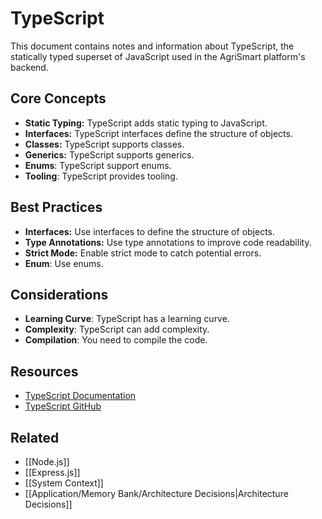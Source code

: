 # TypeScript

This document contains notes and information about TypeScript, the statically typed superset of JavaScript used in the AgriSmart platform's backend.

## Core Concepts

*   **Static Typing:** TypeScript adds static typing to JavaScript.
*   **Interfaces:** TypeScript interfaces define the structure of objects.
*   **Classes:** TypeScript supports classes.
*   **Generics:** TypeScript supports generics.
* **Enums**: TypeScript support enums.
* **Tooling**: TypeScript provides tooling.

## Best Practices

*   **Interfaces:** Use interfaces to define the structure of objects.
*   **Type Annotations:** Use type annotations to improve code readability.
*   **Strict Mode:** Enable strict mode to catch potential errors.
* **Enum**: Use enums.

## Considerations

* **Learning Curve**: TypeScript has a learning curve.
* **Complexity**: TypeScript can add complexity.
* **Compilation**: You need to compile the code.

## Resources

*   [TypeScript Documentation](https://www.typescriptlang.org/docs/)
*   [TypeScript GitHub](https://github.com/microsoft/TypeScript)

## Related

* [[Node.js]]
* [[Express.js]]
* [[System Context]]
* [[Application/Memory Bank/Architecture Decisions|Architecture Decisions]]
